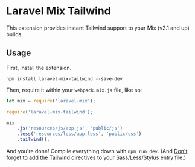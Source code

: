 # Laravel Mix Tailwind

This extension provides instant Tailwind support to your Mix (v2.1 and up) builds.

## Usage

First, install the extension.

```
npm install laravel-mix-tailwind --save-dev
```

Then, require it within your `webpack.mix.js` file, like so:

```js
let mix = require('laravel-mix');

require('laravel-mix-tailwind');

mix
    .js('resources/js/app.js', 'public/js')
    .less('resources/less/app.less', 'public/css')
    .tailwind();
```

And you're done! Compile everything down with `npm run dev`. (And [Don't forget to add the Tailwind directives](https://tailwindcss.com/docs/installation/#2-add-tailwind-to-your-css) to your Sass/Less/Stylus entry file.)
